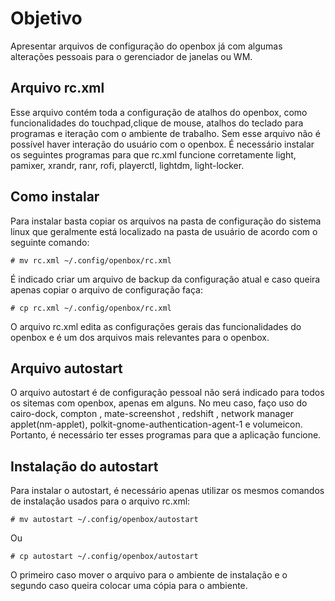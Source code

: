 # Objetivo

Apresentar arquivos de configuração do openbox já com algumas alterações pessoais para o gerenciador de janelas ou WM.

## Arquivo rc.xml
Esse arquivo contém toda a configuração de atalhos do openbox, como funcionalidades do touchpad,clique de mouse, atalhos do teclado para programas e iteração com o ambiente de trabalho. Sem esse arquivo não é possível haver interação do usuário com o openbox.
É necessário instalar os seguintes programas para que rc.xml funcione corretamente light, pamixer, xrandr, ranr, rofi, playerctl, lightdm, light-locker.

## Como instalar

Para instalar basta copiar os arquivos na pasta de configuração do sistema linux que geralmente está localizado na pasta de usuário de acordo com o seguinte comando:

```
# mv rc.xml ~/.config/openbox/rc.xml
```
É indicado criar um arquivo de backup da configuração atual e caso queira apenas copiar o arquivo de configuração faça:
```
# cp rc.xml ~/.config/openbox/rc.xml
```
O arquivo rc.xml edita as configurações gerais das funcionalidades do openbox e é um dos arquivos mais relevantes para o openbox.

## Arquivo autostart

O arquivo autostart é de configuração pessoal não será indicado para todos os sitemas com openbox, apenas em alguns. No meu caso, faço uso do cairo-dock, compton , mate-screenshot , redshift , network manager applet(nm-applet), polkit-gnome-authentication-agent-1 e volumeicon. Portanto, é necessário ter esses programas para que a aplicação funcione.

## Instalação do autostart

Para instalar o autostart, é necessário apenas utilizar os mesmos comandos de instalação usados para o arquivo rc.xml: 
```
# mv autostart ~/.config/openbox/autostart
```
Ou
```
# cp autostart ~/.config/openbox/autostart
```
O primeiro caso mover o arquivo para o ambiente de instalação e o segundo caso queira colocar uma cópia para o ambiente.

